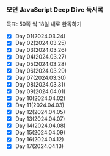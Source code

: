 ### 모던 JavaScript Deep Dive 독서록

목표: 50쪽 씩 18일 내로 완독하기

- [x] Day 01(2024.03.24)
- [x] Day 02(2024.03.25)
- [x] Day 03(2024.03.26)
- [x] Day 04(2024.03.27)
- [x] Day 05(2024.03.28)
- [x] Day 06(2024.03.29)
- [x] Day 07(2024.03.30)
- [x] Day 08(2024.03.31)
- [x] Day 09(2024.04.01)
- [x] Day 10(2024.04.02)
- [x] Day 11(2024.04.03)
- [x] Day 12(2024.04.05)
- [x] Day 13(2024.04.07)
- [x] Day 14(2024.04.08)
- [x] Day 15(2024.04.09)
- [x] Day 16(2024.04.12)
- [x] Day 17(2024.04.13)
